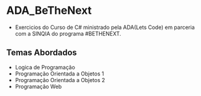 # ADA_BeTheNext

- Exercicios do Curso de C# ministrado pela ADA(Lets Code) em parceria com a SINQIA do programa #BETHENEXT.

## Temas Abordados
- Logica de Programação
- Programação Orientada a Objetos 1
- Programação Orientada a Objetos 2
- Programação Web 
